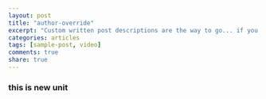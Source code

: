 ```yaml
---
layout: post
title: "author-override"
excerpt: "Custom written post descriptions are the way to go... if you're not lazy."
categories: articles
tags: [sample-post, video]
comments: true
share: true
---
```

### this is new unit
<!-- <interaction data-token="59256f89b9ee7543540027e2" data-context="true" data-tags="" data-fallback="false"></interaction> -->
<div class="apester-media" data-token="59256f89b9ee7543540027e2" data-context="true" data-tags="" data-fallback="false" height="350"></div><script async src="https://static.stg.apester.com/js/sdk/latest/apester-javascript-sdk.min.js"></script>
